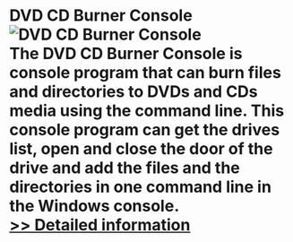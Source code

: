 # DVD CD Burner Console<br />![DVD CD Burner Console](https://mycommerce.akamaized.net/api/pimages/P300914528/BIG/300914528.PNG)<br />The DVD CD Burner Console is console program that can burn files and directories to DVDs and CDs media using the command line. This console program can get the drives list, open and close the door of the drive and add the files and the directories in one command line in the Windows console.<br />[>> Detailed information](https://secure.shareit.com/shareit/product.html?productid=300914528&affiliateid=200057808)